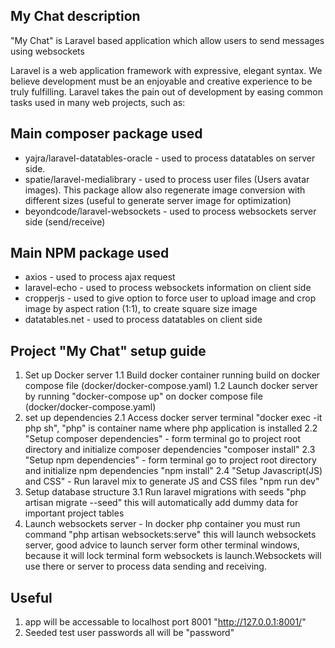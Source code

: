 
## My Chat description

"My Chat" is Laravel based application which allow users to send messages using websockets

Laravel is a web application framework with expressive, elegant syntax. We believe development must be an enjoyable and creative experience to be truly fulfilling. Laravel takes the pain out of development by easing common tasks used in many web projects, such as:

## Main composer package used

- yajra/laravel-datatables-oracle - used to process datatables on server side.
- spatie/laravel-medialibrary - used to process user files (Users avatar images). This package allow also regenerate image conversion with different sizes (useful to generate server image for optimization)
- beyondcode/laravel-websockets - used to process websockets server side (send/receive)


## Main NPM package used
- axios - used to process ajax request
- laravel-echo - used to process websockets information on client side
- cropperjs - used to give option to force user to upload image and crop image by aspect ration (1:1), to create square size image
- datatables.net - used to process datatables on client side  

## Project "My Chat" setup guide
1. Set up Docker server
1.1 Build docker container running build on docker compose file (docker/docker-compose.yaml) 
1.2 Launch docker server by running "docker-compose up" on docker compose file (docker/docker-compose.yaml) 
2. set up dependencies
2.1 Access docker server terminal "docker exec -it php sh", "php" is container name where php application is installed
2.2 "Setup composer dependencies" - form terminal go to project root directory and initialize composer dependencies "composer install"
2.3 "Setup npm dependencies" - form terminal  go to project root directory and initialize npm dependencies "npm install"
2.4 "Setup Javascript(JS) and CSS" - Run laravel mix to generate JS and CSS files "npm run dev"
3. Setup database structure
3.1 Run laravel migrations with seeds "php artisan migrate --seed" this will automatically add dummy data for important project tables
4. Launch websockets server - In docker php container you must run command "php artisan websockets:serve" this will launch websockets server, good advice to launch server form other terminal windows, because it will lock terminal form websockets is launch.Websockets will use there or server to process data sending and receiving.

## Useful
1. app will be accessable to localhost port 8001 "http://127.0.0.1:8001/"
2. Seeded test user passwords all will be "password"
